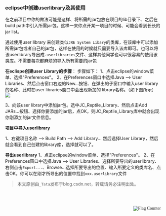 ### eclipse中创建userlibrary及其使用
在之前项目中你的做法可能是这样、将所需的jar包放在项目的lib目录下、之后在build path中引入所需jar包。这样一来你点开某一项目的时候、可能会看到长长的jar list。

通过使用user library 来创建类似`JRE System Libary`的类库，在该库中可以添加所需jar包或者自己的jar包，这样在使用的时候就只需要导入该库即可。也可以将该userlibrary导出成`.userlibraries`文件、这样其他同学也可以很容易的使用该类库。不需要每次都麻烦的导入所有需要的jar包



**在eclispe创建user Library的步骤**：
步骤如下：
1、点击eclipse的window菜单、选择"Preferences"。
2、在Preferences窗口中选择Java --> User Libraries、然后点击窗口右边的New...按钮、在弹出的子窗口中输入user library的名称、此时在user libraries窗口中会出现新加的 library名称。（如下图所示）
![](http://img.my.csdn.net/uploads/201702/14/1487058973_8255.png)


3、向该user library中添加jar包。选中JC_Reptile_Library、然后点击Add JARs...按钮、选择你要添加的jar后，点OK，则JC_Reptile_Library库中就会出现你刚添加的jar文件信息。



**项目中导入userlibrary**

1、右键项目名称 --> Build Path --> Add Library... 然后选择User Library，然后就会看到自己创建的library库，选择就可以了。


**导出userlibrary**
1、点击eclipse的window菜单、选择"Preferences"。
2、在Preferences窗口中选择Java --> User Libraries、选择所要导出的userlibrary、右侧点击`Export...`、Browse...选择所要导出的位置、输入所要定义的类库名、点击OK。你可以在刚才所导出的位置中找到`xxx.userlibrary`文件

> 本文原创由`_Tata`发布于blog.csdn.net，转载请务必注明出处。

<br>
<br>
<p align="right">
<span style="font-family:SimSun;font-size:13px; line-height:2.2"></span><span style="font-family:SimSun;"><img src="http://s11.flagcounter.com/count2/Ztk/bg_FFFFFF/txt_000000/border_CCCCCC/columns_2/maxflags_12/viewers_0/labels_0/pageviews_0/flags_0/percent_0/" alt="Flag Counter" border="0" />
</span>
</p>
